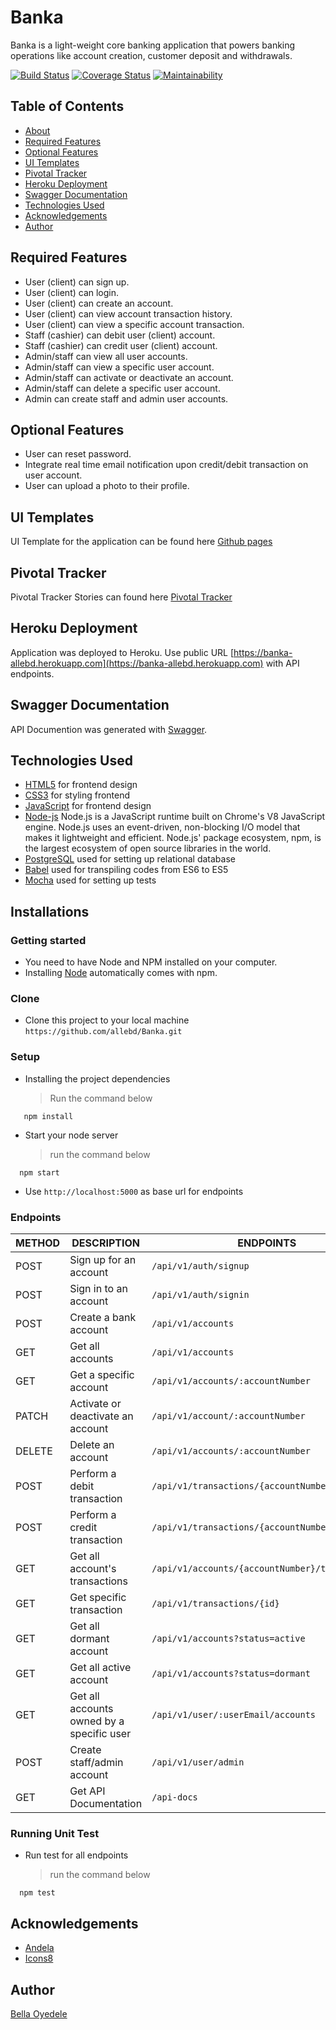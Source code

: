 # Banka

Banka is a light-weight core banking application that powers banking operations like account creation, customer deposit and withdrawals.

[![Build Status](https://travis-ci.org/allebd/banka.svg?branch=develop)](https://travis-ci.org/allebd/banka) [![Coverage Status](https://coveralls.io/repos/github/allebd/banka/badge.svg?branch=develop)](https://coveralls.io/github/allebd/banka?branch=develop) [![Maintainability](https://api.codeclimate.com/v1/badges/633cf1e27f31ec002c9a/maintainability)](https://codeclimate.com/github/allebd/banka/maintainability)

## Table of Contents

* [About](#banka)
* [Required Features](#required-features)
* [Optional Features](#optional-features)
* [UI Templates](#ui-templates)
* [Pivotal Tracker](#pivotal-tracker)
* [Heroku Deployment](#heroku-deployment)
* [Swagger Documentation](#swagger-documentation)
* [Technologies Used](#technologies-used)
* [Acknowledgements](#acknowledgements)
* [Author](#author)

## Required Features

* User (client) can sign up.
* User (client) can login.
* User (client) can create an account.
* User (client) can view account transaction history.
* User (client) can view a specific account transaction.
* Staff (cashier) can debit user (client) account.
* Staff (cashier) can credit user (client) account.
* Admin/staff can view all user accounts.
* Admin/staff can view a specific user account.
* Admin/staff can activate or deactivate an account.
* Admin/staff can delete a specific user account.
* Admin can create staff and admin user accounts.

## Optional Features

* User can reset password.
* Integrate real time email notification upon credit/debit transaction on user account.
* User can upload a photo to their profile.

## UI Templates

UI Template for the application can be found here [Github pages](https://allebd.github.io/banka/UI/index.html)

## Pivotal Tracker

Pivotal Tracker Stories can found here [Pivotal Tracker](https://www.pivotaltracker.com/n/projects/2320160)

## Heroku Deployment

Application was deployed to Heroku. Use public URL [https://banka-allebd.herokuapp.com](https://banka-allebd.herokuapp.com) with API endpoints.

## Swagger Documentation

API Documention was generated with [Swagger](https://banka-allebd.herokuapp.com/api-docs).

## Technologies Used

* [HTML5](https://developer.mozilla.org/en-US/docs/Web/Guide/HTML/HTML5) for frontend design
* [CSS3](https://developer.mozilla.org/en-US/docs/Web/CSS/CSS3) for styling frontend
* [JavaScript](https://developer.mozilla.org/en-US/docs/Web/JavaScript) for frontend design
* [Node-js](https://nodejs.org/en/) Node.js is a JavaScript runtime built on Chrome's V8 JavaScript engine. Node.js uses an event-driven, non-blocking I/O model that makes it lightweight and efficient. Node.js' package ecosystem, npm, is the largest ecosystem of open source libraries in the world.
* [PostgreSQL](https://www.postgresql.org/) used for setting up relational database
* [Babel](https://babeljs.io/) used for transpiling codes from ES6 to ES5
* [Mocha](https://mochajs.org/) used for setting up tests

## Installations

### Getting started

* You need to have Node and NPM installed on your computer.
* Installing [Node](node) automatically comes with npm.

### Clone

* Clone this project to your local machine `https://github.com/allebd/Banka.git`

### Setup

* Installing the project dependencies
  > Run the command below

```shell
   npm install
```

* Start your node server
  > run the command below

```shell
  npm start
```

* Use `http://localhost:5000` as base url for endpoints

### Endpoints

| METHOD | DESCRIPTION                             | ENDPOINTS
| ------ | --------------------------------------- | -------------------------
| POST   | Sign up for an account                  | `/api/v1/auth/signup`
| POST   | Sign in to an account                   | `/api/v1/auth/signin`
| POST   | Create a bank account                   | `/api/v1/accounts`
| GET    | Get all accounts                        | `/api/v1/accounts`
| GET    | Get a specific account                  | `/api/v1/accounts/:accountNumber`
| PATCH | Activate or deactivate an account          | `/api/v1/account/:accountNumber`
| DELETE   | Delete an account                     | `/api/v1/accounts/:accountNumber`
| POST     | Perform a debit transaction           | `/api/v1/transactions/{accountNumber}/debit`
| POST     | Perform a credit transaction          | `/api/v1/transactions/{accountNumber}/credit`
| GET    | Get all account's transactions            | `/api/v1/accounts/{accountNumber}/transactions`
| GET    | Get specific transaction                | `/api/v1/transactions/{id}`
| GET | Get all dormant account         | `/api/v1/accounts?status=active`
| GET   | Get all active account                 | `/api/v1/accounts?status=dormant`
| GET     | Get all accounts owned by a specific user          | `/api/v1/user/:userEmail/accounts`
| POST    | Create staff/admin account            | `/api/v1/user/admin`
| GET    | Get API Documentation                | `/api-docs`

### Running Unit Test

* Run test for all endpoints
  > run the command below
  
```shell
  npm test
```

## Acknowledgements

* [Andela](https://andela.com/)
* [Icons8](https://icons8.com/)

## Author

[Bella Oyedele](https://github.com/allebd)
